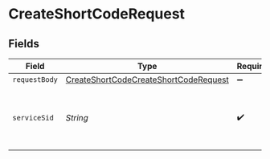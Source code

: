# CreateShortCodeRequest


## Fields

| Field                                                                                                          | Type                                                                                                           | Required                                                                                                       | Description                                                                                                    |
| -------------------------------------------------------------------------------------------------------------- | -------------------------------------------------------------------------------------------------------------- | -------------------------------------------------------------------------------------------------------------- | -------------------------------------------------------------------------------------------------------------- |
| `requestBody`                                                                                                  | [CreateShortCodeCreateShortCodeRequest](../../models/operations/CreateShortCodeCreateShortCodeRequest.md)      | :heavy_minus_sign:                                                                                             | N/A                                                                                                            |
| `serviceSid`                                                                                                   | *String*                                                                                                       | :heavy_check_mark:                                                                                             | The SID of the [Service](https://www.twilio.com/docs/chat/rest/service-resource) to create the resource under. |